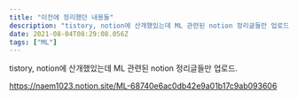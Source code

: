```yaml
---
title: "이전에 정리했던 내용들"
description: "tistory, notion에 산개했있는데 ML 관련된 notion 정리글들만 업로드.https&#x3A;//naem1023.notion.site/ML-68740e6ac0db42e9a01b17c9ab093606"
date: 2021-08-04T08:29:08.056Z
tags: ["ML"]
---
```

tistory, notion에 산개했있는데 ML 관련된 notion 정리글들만 업로드.

https://naem1023.notion.site/ML-68740e6ac0db42e9a01b17c9ab093606